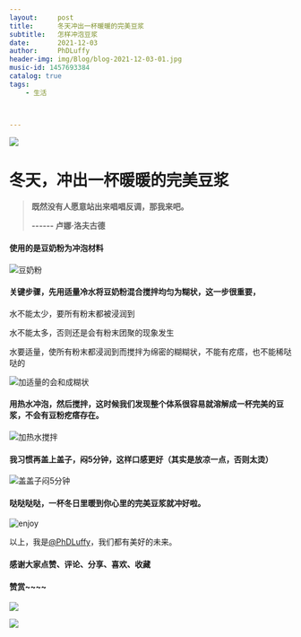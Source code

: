 ```yaml
---
layout:     post
title:      冬天冲出一杯暖暖的完美豆浆
subtitle:   怎样冲泡豆浆
date:       2021-12-03
author:     PhDLuffy
header-img: img/Blog/blog-2021-12-03-01.jpg
music-id: 1457693384
catalog: true
tags:
    - 生活



---
```


![](https://cdn.jsdelivr.net/gh/PhDLuffy/PicGo@master/img/20210519000143.gif)

# 冬天，冲出一杯暖暖的完美豆浆



> **既然没有人愿意站出来唱唱反调，那我来吧。**
>
> **------ 卢娜·洛夫古德**



#### 使用的是豆奶粉为冲泡材料

![豆奶粉](https://cdn.jsdelivr.net/gh/PhDLuffy/PicGo@master/img/20211202233057.jpg)

#### **关键步骤**，**先用适量冷水将豆奶粉混合搅拌均匀为糊状**，这一步很重要，

水不能太少，要所有粉末都被浸润到

水不能太多，否则还是会有粉末团聚的现象发生

水要适量，使所有粉末都浸润到而搅拌为绵密的糊糊状，不能有疙瘩，也不能稀哒哒的

![加适量的会和成糊状](https://cdn.jsdelivr.net/gh/PhDLuffy/PicGo@master/img/20211202233328.jpg)

#### 用热水冲泡，然后搅拌，这时候我们发现整个体系很容易就溶解成一杯完美的豆浆，不会有豆粉疙瘩存在。

![加热水搅拌](https://cdn.jsdelivr.net/gh/PhDLuffy/PicGo@master/img/20211202233439.jpg)

#### 我习惯再盖上盖子，闷5分钟，这样口感更好（其实是放凉一点，否则太烫）

![盖盖子闷5分钟](https://cdn.jsdelivr.net/gh/PhDLuffy/PicGo@master/img/20211202233550.jpg)

#### 哒哒哒哒，一杯冬日里暖到你心里的完美豆浆就冲好啦。

![enjoy](https://cdn.jsdelivr.net/gh/PhDLuffy/PicGo@master/img/20211202233644.jpg)



以上，我是[@PhDLuffy](https://www.zhihu.com/people/PhDLuffy)，我们都有美好的未来。

#### 感谢大家点赞、评论、分享、喜欢、收藏

#### 赞赏~~~~

![](https://gitee.com/PhDLuffy/PicGo/raw/master/img/20200907163759.gif)

![](https://cdn.jsdelivr.net/gh/PhDLuffy/PicGo@master/img/20210504120405.jpg)

